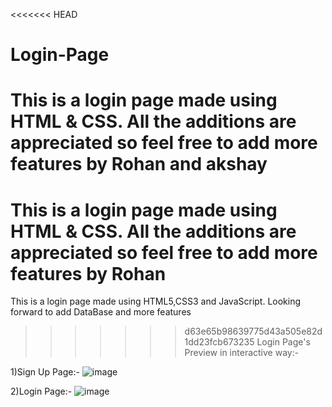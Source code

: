 <<<<<<< HEAD
# Login-Page
This is a login page made using HTML &amp; CSS. All the additions are appreciated so feel free to add more features by Rohan and akshay
=======

This is a login page made using HTML &amp; CSS. All the additions are appreciated so feel free to add more features by Rohan 
=======
This is a login page made using HTML5,CSS3 and JavaScript.
Looking forward to add DataBase and more features

>>>>>>> d63e65b98639775d43a505e82d1dd23fcb673235
Login Page's Preview in interactive way:-

1)Sign Up Page:-
![image](https://user-images.githubusercontent.com/74227860/114296125-0c45c300-9ac7-11eb-9009-dd609428426f.png)


2)Login Page:-
![image](https://user-images.githubusercontent.com/74227860/114296165-3f885200-9ac7-11eb-8627-53c3030e97f6.png)
